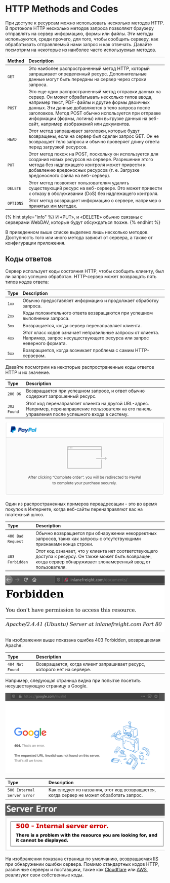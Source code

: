 # HTTP Methods and Codes

При доступе к ресурсам можно использовать несколько методов HTTP. В протоколе HTTP несколько методов запроса позволяют браузеру отправлять на сервер информацию, формы или файлы. Эти методы используются, среди прочего, для того, чтобы сообщить серверу, как обрабатывать отправляемый нами запрос и как отвечать. Давайте посмотрим на некоторые из наиболее часто используемых методов.

| **Method** | **Description** |
| :--- | :--- |
| `GET` | Это наиболее распространенный метод HTTP, который запрашивает определенный ресурс. Дополнительные данные могут быть переданы на сервер через строки запроса. |
| `POST` | Это еще один распространенный метод отправки данных на сервер. Он может обрабатывать несколько типов ввода, например текст, PDF-файлы и другие формы двоичных данных. Эти данные добавляются в тело запроса после заголовков. Метод POST обычно используется при отправке информации \(формы, логины\) или выгрузке данных на веб-сайт, например изображений или документов. |
| `HEAD` | Этот метод запрашивает заголовки, которые будут возвращены, если на сервер был сделан запрос GET. Он не возвращает тело запроса и обычно проверяет длину ответа перед загрузкой ресурсов. |
| `PUT` | Этот метод похож на POST, поскольку он используется для создания новых ресурсов на сервере. Разрешение этого метода без надлежащего контроля может привести к добавлению вредоносных ресурсов \(т. е. Загрузке вредоносного файла на веб-сервер\). |
| `DELETE` | Этот метод позволяет пользователям удалить существующий ресурс на веб-сервере. Это может привести к отказу в обслуживании \(DoS\) без надлежащего контроля. |
| `OPTIONS` | Этот метод возвращает информацию о сервере, например о принятых им методах. |

{% hint style="info" %}
И «PUT», и «DELETE» обычно связаны с серверами WebDAV, которые будут обсуждаться позже.
{% endhint %}

В приведенном выше списке выделено лишь несколько методов. Доступность того или иного метода зависит от сервера, а также от конфигурации приложения.

## Коды ответов

Сервер использует коды состояния HTTP, чтобы сообщить клиенту, был ли запрос успешно обработан. HTTP-сервер может возвращать пять типов кодов ответа:

| **Type** | **Description** |
| :--- | :--- |
| `1xx` | Обычно предоставляет информацию и продолжает обработку запроса. |
| `2xx` | Коды положительного ответа возвращаются при успешном выполнении запроса. |
| `3xx` | Возвращается, когда сервер перенаправляет клиента. |
| `4xx` | Этот класс кодов означает неправильные запросы от клиента. Например, запрос несуществующего ресурса или запрос неверного формата. |
| `5xx` | Возвращается, когда возникает проблема с самим HTTP-сервером. |

Давайте посмотрим на некоторые распространенные коды ответов HTTP и их значение.

| **Type** | **Description** |
| :--- | :--- |
| `200 OK` | Возвращается при успешном запросе, и ответ обычно содержит запрошенный ресурс. |
| `302 Found` | Этот код перенаправляет клиента на другой URL-адрес. Например, перенаправление пользователя на его панель управления после успешного входа в систему. |

![](../../.gitbook/assets/image%20%2824%29.png)

Один из распространенных примеров переадресации - это во время покупок в Интернете, когда веб-сайты перенаправляют вас на платежный шлюз.

| **Type** | **Description** |
| :--- | :--- |
| `400 Bad Request` | Обычно возвращается при обнаружении некорректных запросов, таких как запросы с отсутствующими признаками конца строки. |
| `403 Forbidden` | Этот код означает, что у клиента нет соответствующего доступа к ресурсу. Он также может быть возвращен, когда сервер обнаруживает злонамеренный ввод от пользователя. |

![](../../.gitbook/assets/image%20%2841%29.png)

На изображении выше показана ошибка 403 Forbidden, возвращаемая Apache.

| **Type** | **Description** |
| :--- | :--- |
| `404 Not Found` | Возвращается, когда клиент запрашивает ресурс, которого нет на сервере. |

Например, следующая страница видна при попытке посетить несуществующую страницу в Google.

![](../../.gitbook/assets/image%20%2836%29.png)

| **Type** | **Description** |
| :--- | :--- |
| `500 Internal Server Error` | Как следует из названия, этот код возвращается, когда сервер не может обработать запрос. |

![](../../.gitbook/assets/image%20%2837%29.png)

На изображении показана страница по умолчанию, возвращаемая [IIS](https://en.wikipedia.org/wiki/Internet_Information_Services) при обнаружении ошибки сервера. Помимо стандартных кодов HTTP, различные серверы и поставщики, такие как [Cloudflare](https://support.cloudflare.com/hc/en-us/articles/115003014432-HTTP-Status-Codes) или [AWS](https://docs.aws.amazon.com/AmazonSimpleDB/latest/DeveloperGuide/APIError.html), реализуют свои собственные коды.

